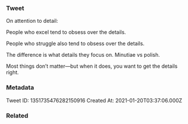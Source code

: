 ### Tweet
On attention to detail:

People who excel tend to obsess over the details.

People who struggle also tend to obsess over the details.

The difference is what details they focus on. Minutiae vs polish.

Most things don’t matter—but when it does, you want to get the details right.

### Metadata
Tweet ID: 1351735476282150916
Created At: 2021-01-20T03:37:06.000Z

### Related

